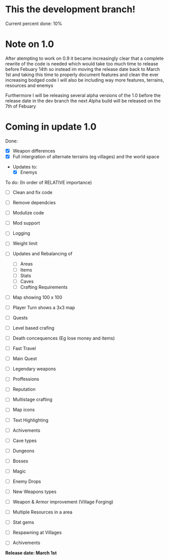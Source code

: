 # This the development branch!
Current percent done: 10%

# Note on 1.0
After atempting to work on 0.9 it became increasingly clear that a complete rewrite of the code is needed which would take too much time to release before Febuary 14th so instead im moving the release date back to March 1st and taking this time to properly document features and clean the ever increasing bodged code I will also be including way more features, terrains, resources and enemys

Furthermore I will be releasing several alpha versions of the 1.0 before the release date in the dev branch the next Alpha build will be released on the 7th of Febuary

# Coming in update 1.0
Done:
- [x] Weapon differences
- [x] Full intergration of alternate terrains (eg villages) and the world space

- Updates to:
  - [x] Enemys

To do: (In order of RELATIVE importance)
- [ ] Clean and fix code
- [ ] Remove dependcies
- [ ] Modulize code
- [ ] Mod support
- [ ] Logging
- [ ] Weight limit

- [ ] Updates and Rebalancing of
  - [ ] Areas
  - [ ] Items
  - [ ] Stats
  - [ ] Caves
  - [ ] Crafting Requirements

- [ ] Map showing 100 x 100 
- [ ] Player Turn shows a 3x3 map
- [ ] Quests
- [ ] Level based crafing
- [ ] Death concequences (Eg lose money and items)
- [ ] Fast Travel
- [ ] Main Quest
- [ ] Legendary weapons
- [ ] Proffessions
- [ ] Reputation
- [ ] Multistage crafting
- [ ] Map icons
- [ ] Text Highlighting
- [ ] Achivements
- [ ] Cave types
- [ ] Dungeons
- [ ] Bosses
- [ ] Magic
- [ ] Enemy Drops
- [ ] New Weapons types
- [ ] Weapon &  Armor improvement (Village Forging)
- [ ] Multiple Resources in a area
- [ ] Stat gems
- [ ] Respawning at Villages
- [ ] Achivements

__Release date:  March 1st__
